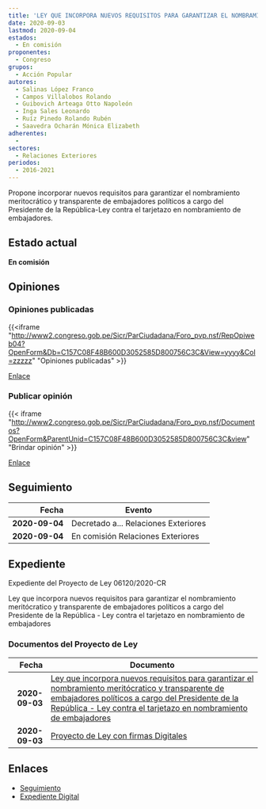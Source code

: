 ```yaml
---
title: 'LEY QUE INCORPORA NUEVOS REQUISITOS PARA GARANTIZAR EL NOMBRAMIENTO MERITOCRÁTICO Y TRANSPARANTE DE EMBAJADORES POLÍTICOS A CARGO DEL PRESIDENTE DE LA REPÚBLICA-"LEY CONTRA EL TARJETAZO EN NOMBRAMIENTO DE EMBAJADORES'
date: 2020-09-03
lastmod: 2020-09-04
estados: 
  - En comisión
proponentes: 
  - Congreso
grupos: 
  - Acción Popular
autores: 
  - Salinas López Franco
  - Campos Villalobos Rolando
  - Guibovich Arteaga Otto Napoleón
  - Inga Sales Leonardo
  - Ruíz Pinedo Rolando Rubén
  - Saavedra Ocharán Mónica Elizabeth
adherentes: 
  - 
sectores: 
  - Relaciones Exteriores
periodos: 
  - 2016-2021
---
```


Propone incorporar nuevos requisitos para garantizar el nombramiento meritocrático y transparente de embajadores políticos a cargo del Presidente de la República-Ley contra el tarjetazo en nombramiento de embajadores.


## Estado actual

**En comisión**

## Opiniones

### Opiniones publicadas

{{<iframe "http://www2.congreso.gob.pe/Sicr/ParCiudadana/Foro_pvp.nsf/RepOpiweb04?OpenForm&Db=C157C08F48B600D3052585D800756C3C&View=yyyy&Col=zzzzz" "Opiniones publicadas" >}}

[Enlace](http://www2.congreso.gob.pe/Sicr/ParCiudadana/Foro_pvp.nsf/RepOpiweb04?OpenForm&Db=C157C08F48B600D3052585D800756C3C&View=yyyy&Col=zzzzz)
### Publicar opinión

{{< iframe "http://www2.congreso.gob.pe/Sicr/ParCiudadana/Foro_pvp.nsf/Documentos?OpenForm&ParentUnid=C157C08F48B600D3052585D800756C3C&view" "Brindar opinión" >}}

[Enlace](http://www2.congreso.gob.pe/Sicr/ParCiudadana/Foro_pvp.nsf/Documentos?OpenForm&ParentUnid=C157C08F48B600D3052585D800756C3C&view)

## Seguimiento

| Fecha | Evento |
|------:|--------|
| **2020-09-04** | Decretado a... Relaciones Exteriores|
| **2020-09-04** | En comisión Relaciones Exteriores|


## Expediente

Expediente del Proyecto de Ley 06120/2020-CR

Ley que incorpora nuevos requisitos para garantizar el nombramiento meritócratico y transparente de embajadores políticos a cargo del Presidente de la República - Ley contra el tarjetazo en nombramiento de embajadores


### Documentos del Proyecto de Ley

| Fecha | Documento |
|------:|--------|
| **2020-09-03** | [Ley que incorpora nuevos requisitos para garantizar el nombramiento meritócratico y transparente de embajadores políticos a cargo del Presidente de la República - Ley contra el tarjetazo en nombramiento de embajadores](http://www.leyes.congreso.gob.pe/Documentos/2016_2021/Proyectos_de_Ley_y_de_Resoluciones_Legislativas/PL06120-20200903.pdf) |
| **2020-09-03** | [Proyecto de Ley con firmas Digitales](http://www.leyes.congreso.gob.pe/Documentos/2016_2021/Proyectos_de_Ley_y_de_Resoluciones_Legislativas/Proyectos_Firmas_digitales/PL06120.pdf) |

## Enlaces 

- [Seguimiento](http://www2.congreso.gob.pe/Sicr/TraDocEstProc/CLProLey2016.nsf/f7fff46988ca05b1052578e100829cc7/8701e2d0de485fc0052585d800831e3f?OpenDocument)
- [Expediente Digital](http://www2.congreso.gob.pe/Sicr/TraDocEstProc/CLProLey2016.nsf/f7fff46988ca05b1052578e100829cc7/8701e2d0de485fc0052585d800831e3f?OpenDocument&Click=05257FB7005EB655.eb71d0cf91d8294e05256cdf006b5706/$Body/0.1C6C)
